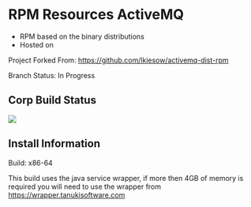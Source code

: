 RPM Resources ActiveMQ
======================

- RPM based on the binary distributions
- Hosted on

Project Forked From: 
https://github.com/lkiesow/activemq-dist-rpm

Branch Status: In Progress 

## Corp Build Status ##
<a href="https://copr.fedorainfracloud.org/coprs/ssoto/ActiveMQ/package/activemq-dist/"><img src="https://copr.fedorainfracloud.org/coprs/ssoto/ActiveMQ/package/activemq-dist/status_image/last_build.png" /></a>

## Install Information ##
Build: x86-64

This build uses the java service wrapper, if more then 4GB of memory is required you will need to use the wrapper from https://wrapper.tanukisoftware.com


